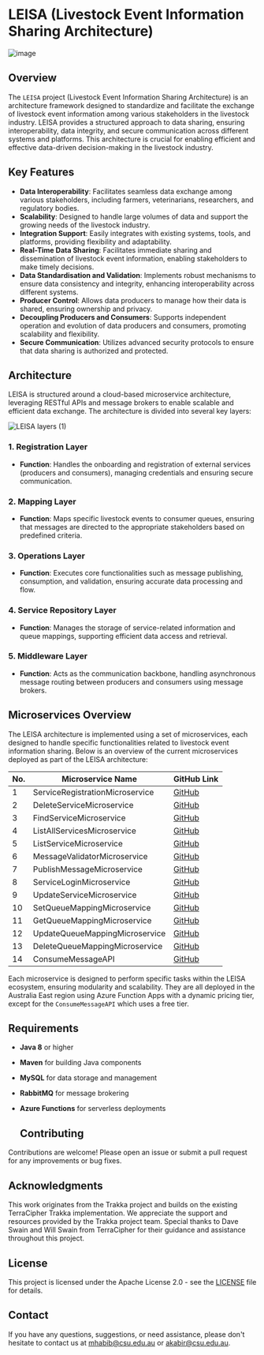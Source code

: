 # LEISA (Livestock Event Information Sharing Architecture)

![image](https://github.com/mahirgamal/LEISA/assets/86919381/026666f4-d3c0-4b21-a823-ee2c0e6461bd)


## Overview

The `LEISA` project (Livestock Event Information Sharing Architecture) is an architecture framework designed to standardize and facilitate the exchange of livestock event information among various stakeholders in the livestock industry. LEISA provides a structured approach to data sharing, ensuring interoperability, data integrity, and secure communication across different systems and platforms. This architecture is crucial for enabling efficient and effective data-driven decision-making in the livestock industry.

## Key Features

- **Data Interoperability**: Facilitates seamless data exchange among various stakeholders, including farmers, veterinarians, researchers, and regulatory bodies.
- **Scalability**: Designed to handle large volumes of data and support the growing needs of the livestock industry.
- **Integration Support**: Easily integrates with existing systems, tools, and platforms, providing flexibility and adaptability.
-  **Real-Time Data Sharing**: Facilitates immediate sharing and dissemination of livestock event information, enabling stakeholders to make timely decisions.
- **Data Standardisation and Validation**: Implements robust mechanisms to ensure data consistency and integrity, enhancing interoperability across different systems.
- **Producer Control**: Allows data producers to manage how their data is shared, ensuring ownership and privacy.
- **Decoupling Producers and Consumers**: Supports independent operation and evolution of data producers and consumers, promoting scalability and flexibility.
- **Secure Communication**: Utilizes advanced security protocols to ensure that data sharing is authorized and protected.

## Architecture
LEISA is structured around a cloud-based microservice architecture, leveraging RESTful APIs and message brokers to enable scalable and efficient data exchange. The architecture is divided into several key layers:

![LEISA layers (1)](https://github.com/user-attachments/assets/27c800c0-03e2-4bf4-aa2a-935471b0f7bf)


### 1. Registration Layer

- **Function**: Handles the onboarding and registration of external services (producers and consumers), managing credentials and ensuring secure communication.

### 2. Mapping Layer

- **Function**: Maps specific livestock events to consumer queues, ensuring that messages are directed to the appropriate stakeholders based on predefined criteria.

### 3. Operations Layer

- **Function**: Executes core functionalities such as message publishing, consumption, and validation, ensuring accurate data processing and flow.

### 4. Service Repository Layer

- **Function**: Manages the storage of service-related information and queue mappings, supporting efficient data access and retrieval.

### 5. Middleware Layer

- **Function**: Acts as the communication backbone, handling asynchronous message routing between producers and consumers using message brokers.

## Microservices Overview

The LEISA architecture is implemented using a set of microservices, each designed to handle specific functionalities related to livestock event information sharing. Below is an overview of the current microservices deployed as part of the LEISA architecture:

| No. | Microservice Name            |  GitHub Link                                                                               |
|-----|------------------------------|--------------------------------------------------------------------------------------------|
| 1   | ServiceRegistrationMicroservice  | [GitHub](https://github.com/mahirgamal/ServiceRegistrationMicroservice)                |
| 2   | DeleteServiceMicroservice        |  [GitHub](https://github.com/mahirgamal/ServiceDeleteMicroservice)                     |
| 3   | FindServiceMicroservice          |  [GitHub](https://github.com/mahirgamal/ServiceSearchMicroservice)                     |
| 4   | ListAllServicesMicroservice      |  [GitHub](https://github.com/mahirgamal/ServiceListAllMicroservice)                    |
| 5   | ListServiceMicroservice          |  [GitHub](https://github.com/mahirgamal/ServiceListMicroservice)                       |
| 6   | MessageValidatorMicroservice     |  [GitHub](https://github.com/mahirgamal/MessageValidatorMicroservice)                  |
| 7   | PublishMessageMicroservice       |  [GitHub](https://github.com/mahirgamal/PublishMessageMicroservice)                    |
| 8   | ServiceLoginMicroservice         |  [GitHub](https://github.com/mahirgamal/ServiceLoginMicroservice)                      |
| 9   | UpdateServiceMicroservice        |  [GitHub](https://github.com/mahirgamal/ServiceUpdateMicroservice)                     |
| 10  | SetQueueMappingMicroservice      |  [GitHub](https://github.com/mahirgamal/SetQueneMappingMicroservice)                   |
| 11  | GetQueueMappingMicroservice      |  [GitHub](https://github.com/mahirgamal/GetQueneMappingMicroservice)                   |
| 12  | UpdateQueueMappingMicroservice   | [GitHub](https://github.com/mahirgamal/UpdateQueneMappingMicroservice)                 |
| 13  | DeleteQueueMappingMicroservice   | [GitHub](https://github.com/mahirgamal/DeleteQueneMappingMicroservice)                 |
| 14  | ConsumeMessageAPI                |  [GitHub](https://github.com/mahirgamal/consume_message_API)                           |

Each microservice is designed to perform specific tasks within the LEISA ecosystem, ensuring modularity and scalability. They are all deployed in the Australia East region using Azure Function Apps with a dynamic pricing tier, except for the `ConsumeMessageAPI` which uses a free tier.



  ## Requirements

- **Java 8** or higher
- **Maven** for building Java components
- **MySQL** for data storage and management
- **RabbitMQ** for message brokering
- **Azure Functions** for serverless deployments

  ## Contributing

Contributions are welcome! Please open an issue or submit a pull request for any improvements or bug fixes.

## Acknowledgments

This work originates from the Trakka project and builds on the existing TerraCipher Trakka implementation. We appreciate the support and resources provided by the Trakka project team. Special thanks to Dave Swain and Will Swain from TerraCipher for their guidance and assistance throughout this project.

## License

This project is licensed under the Apache License 2.0 - see the [LICENSE](https://github.com/mahirgamal/LEISA/blob/main/LICENSE) file for details.

## Contact

If you have any questions, suggestions, or need assistance, please don't hesitate to contact us at [mhabib@csu.edu.au](mailto:mhabib@csu.edu.au) or [akabir@csu.edu.au](mailto:akabir@csu.edu.au).

